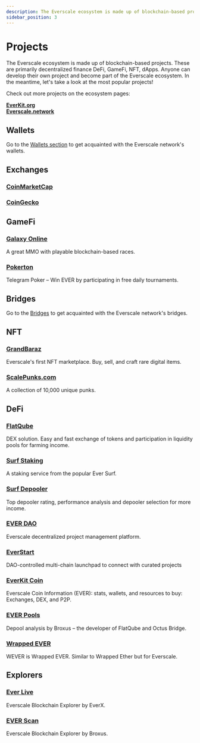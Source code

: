 ```yaml
---
description: The Everscale ecosystem is made up of blockchain-based projects
sidebar_position: 3
---
```


# Projects

The Everscale ecosystem is made up of blockchain-based projects. These are primarily decentralized finance DeFi, GameFi, NFT, dApps. Anyone can develop their own project and become part of the Everscale ecosystem.
In the meantime, let's take a look at the most popular projects!

Check out more projects on the ecosystem pages:  

**[EverKit.org](https://everkit.org/en/newcomers?page=ecoprojects)**    
**[Everscale.network](https://everscale.network/ecosystem)**

## Wallets

Go to the [Wallets section](wallets.md) to get acquainted with the Everscale network's wallets.

## Exchanges 

### [CoinMarketCap](https://coinmarketcap.com/currencies/everscale/markets/)

### [CoinGecko](https://www.coingecko.com/en/coins/everscale#markets)

## GameFi

### [Galaxy Online](https://galaxyonline.io/)

A great MMO with playable blockchain-based races.

### [Pokerton](https://pokerton.io/)

Telegram Poker – Win EVER by participating in free daily tournaments.

## Bridges

Go to the [Bridges](bridges.md) to get acquainted with the Everscale network's bridges.

## NFT

### [GrandBaraz](https://grandbazar.io/)

Everscale's first NFT marketplace. Buy, sell, and craft rare digital items.

### [ScalePunks.com](https://scalepunks.com/)

A collection of 10,000 unique punks.

## DeFi

### [FlatQube](https://flatqube.io/)

DEX solution. Easy and fast exchange of tokens and participation in liquidity pools for farming income.

### [Surf Staking](https://ever.surf/staking/)

A staking service from the popular Ever Surf.

### [Surf Depooler](https://ever.surf/depooler/)

Top depooler rating, performance analysis and depooler selection for more income.

### [EVER DAO](https://everdao.net/)

Everscale decentralized project management platform.

### [EverStart](https://everstart.io/)

DAO-controlled multi-chain launchpad to connect with curated projects

### [EverKit Coin](https://everkit.org/coin)

Everscale Coin Information (EVER): stats, wallets, and resources to buy: Exchanges, DEX, and P2P.

### [EVER Pools](https://everpools.io/)

Depool analysis by Broxus – the developer of FlatQube and Octus Bridge.

### [Wrapped EVER](https://wrappedever.io/)

WEVER is Wrapped EVER. Similar to Wrapped Ether but for Everscale.

## Explorers

### [Ever Live](https://ever.live/)

Everscale Blockchain Explorer by EverX.

### [EVER Scan](https://everscan.io/)

Everscale Blockchain Explorer by Broxus.

